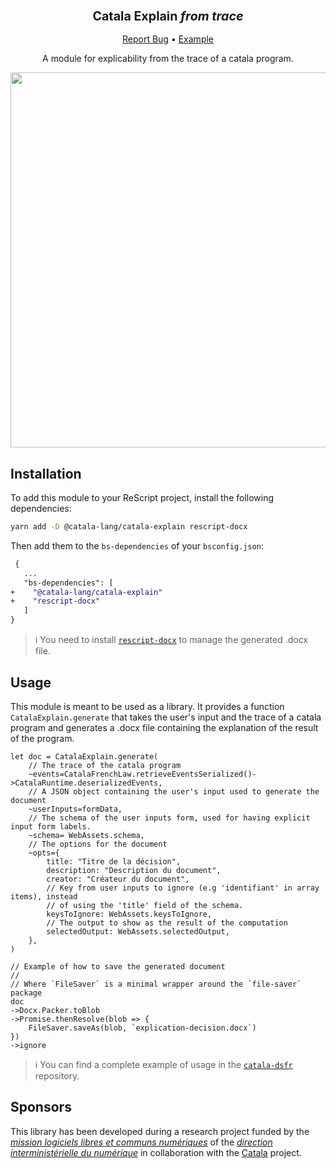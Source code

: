 
<div align="center">
  <h3 align="center">
	<big>Catala Explain <i>from trace</i></big>
  </h3>
  <p align="center">
   <a href="https://github.com/CatalaLang/catala-explain/issues">Report Bug</a>
   •
   <a href="https://github.com/CatalaLang/catala-dsfr">Example</a>
  </p>

<!-- ![CI][ci-link] ![NPM][npm-link] -->
A module for explicability from the trace of a catala program.

<img width="600" src="https://github.com/CatalaLang/catala-explain/assets/44124798/c9478ce4-e204-42a2-b4fd-d600a378a9be"/>
<!-- ![Screenshot from 2023-10-04 11-24-52](https://github.com/CatalaLang/catala-explain/assets/44124798/c9478ce4-e204-42a2-b4fd-d600a378a9be) -->


</div>

## Installation

To add this module to your ReScript project, install the following dependencies:

```sh
yarn add -D @catala-lang/catala-explain rescript-docx
```

Then add them to the `bs-dependencies` of your `bsconfig.json`:

```diff
 {
   ...
   "bs-dependencies": [
+    "@catala-lang/catala-explain"
+    "rescript-docx"
   ]
}
```

> ℹ️ You need to install
> [`rescript-docx`](https://github.com/CatalaLang/rescript-docx) to manage the
> generated .docx file.

## Usage

This module is meant to be used as a library. It provides a function
`CatalaExplain.generate` that takes the user's input and the trace of a catala
program and generates a .docx file containing the explanation of the result of
the program.

```rescript
let doc = CatalaExplain.generate(
    // The trace of the catala program
    ~events=CatalaFrenchLaw.retrieveEventsSerialized()->CatalaRuntime.deserializedEvents,
    // A JSON object containing the user's input used to generate the document
    ~userInputs=formData,
    // The schema of the user inputs form, used for having explicit input form labels.
    ~schema= WebAssets.schema,
    // The options for the document
    ~opts={
        title: "Titre de la décision",
        description: "Description du document",
        creator: "Créateur du document",
        // Key from user inputs to ignore (e.g 'identifiant' in array items), instead
        // of using the 'title' field of the schema.
        keysToIgnore: WebAssets.keysToIgnore,
        // The output to show as the result of the computation
        selectedOutput: WebAssets.selectedOutput,
    },
)

// Example of how to save the generated document
// 
// Where `FileSaver` is a minimal wrapper around the `file-saver` package
doc
->Docx.Packer.toBlob
->Promise.thenResolve(blob => {
    FileSaver.saveAs(blob, `explication-decision.docx`)
})
->ignore
```

> ℹ️ You can find a complete example of usage in the
> [`catala-dsfr`](https://github.com/CatalaLang/catala-dsfr) repository.

## Sponsors

This library has been developed during a research project funded by the
[_mission logiciels libres et communs numériques_](https://www.code.gouv.fr/)
of the [_direction interministérielle du
numérique_](https://www.numerique.gouv.fr/) in collaboration with the
[Catala](https://catala-lang.org/) project.
